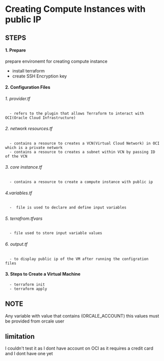 # Creating Compute Instances with public IP

## STEPS
#### 1. Prepare
   
   prepare environemt for creating compute instance
   - install terraform
   - create SSH Encryption key
     
#### 2. Configuration Files
######   1. provider.tf 
      - refers to the plugin that allows Terraform to interact with OCI(Oracle Cloud Infrastructure)
   
######   2. network resources.tf    
      - contains a resource to creates a VCN(Virtual Cloud Network) in OCI which is a private network 
      - contains a resource to creates a subnet within VCN by passing ID of the VCN
      
######   3. core instance.tf
      - contains a resource to create a compute instance with public ip
      
######    4.variables.tf
      -  file is used to declare and define input variables 
   
######    5. terrafrom.tfvars
      - file used to store input variable values
   
######    6. output.tf
      - to display public ip of the VM after running the configration files
#### 3. Steps to Create a Virtual Machine
      - terraform init
      - terraform apply

## NOTE
Any variable with value that contains (ORCALE_ACCOUNT) this values must be provided from orcale user

## limitation
I couldn't test it as I dont have account on OCI as it requires a credit card and I dont have one yet